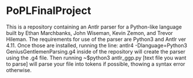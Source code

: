 # PoPLFinalProject
This is a repository containing an Antlr parser for a Python-like language built by Ethan Marchbanks, John Wiseman, Kevin Zemon, and Trevor Hileman. The requirements for use of the parser are Python3 and Antlr ver 4.11. Once those are installed, running the line: antlr4 -Dlanguage=Python3 GeniusGentlemenParsing.g4 inside of the repository will create the parser using the .g4 file. Then running ~$python3 antlr_ggp.py [text file you want to parse] will parse your file into tokens if possible, thowing a syntax error otherwise.
